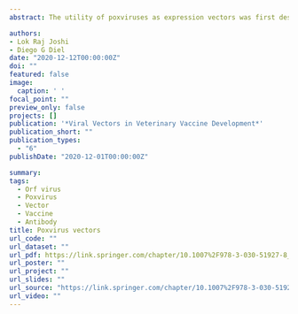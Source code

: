 ```yaml
---
abstract: The utility of poxviruses as expression vectors was first described in the early 1980s. Since then, poxviruses have been widely used as vaccine delivery platforms in human and veterinary medicine. The main features that make poxviruses excellent antigen delivery platforms and vaccine vectors are their large genome size with the presence of multiple immunomodulatory genes, the tolerance for large heterologous gene insertions, and their ability to induce cellular and humoral immunity. Initial attempts were focused on engineering vaccinia virus to express heterologous genes. Later, the potential of other poxviruses including avipoxvirus, parapoxvirus, and swinepox viruses as vectors was also explored with promising results. To address the safety concerns related to wild-type poxviruses, several highly attenuated, replication-defective strains have been developed mostly by serial passages in cell culture. Most of the recombinant poxviruses developed to date have targeted insertional inactivation of the thymidine kinase (TK) gene, in which the heterologous gene is inserted in the TK locus in the poxvirus genome. In recent years, other immunomodulatory genes have also been used to generate safer and multivalent poxvirus-vectored vaccine candidates. Poxvirus vectors have been shown to be very effective in heterologous prime-boost immunization regimes, where poxvirus vectors are used in combination with other killed or DNA vaccine formulations. To date multiple poxvirus-vectored vaccines have been licensed for use against a variety of animal pathogens including rabies virus (RabV), avian influenza virus (AIV), canine distemper virus (CDV), and West Nile virus (WNV).

authors:
- Lok Raj Joshi
- Diego G Diel
date: "2020-12-12T00:00:00Z"
doi: ""
featured: false
image:
  caption: ' '
focal_point: ""
preview_only: false
projects: []
publication: '*Viral Vectors in Veterinary Vaccine Development*'
publication_short: ""
publication_types:
  - "6"
publishDate: "2020-12-01T00:00:00Z"

summary: 
tags:
  - Orf virus
  - Poxvirus
  - Vector
  - Vaccine
  - Antibody
title: Poxvirus vectors
url_code: ""
url_dataset: ""
url_pdf: https://link.springer.com/chapter/10.1007%2F978-3-030-51927-8_6
url_poster: ""
url_project: ""
url_slides: ""
url_source: "https://link.springer.com/chapter/10.1007%2F978-3-030-51927-8_6"
url_video: ""
---
```

  
 